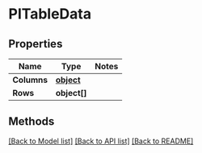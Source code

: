 # PITableData

## Properties
Name | Type | Notes
------------ | ------------- | -------------
**Columns** | **[**object**](../Model/Object.md)**
**Rows** | **object[]**

## Methods
[[Back to Model list]](../../README.md#documentation-for-models) [[Back to API list]](../../README.md#documentation-for-api-endpoints) [[Back to README]](../../README.md)
